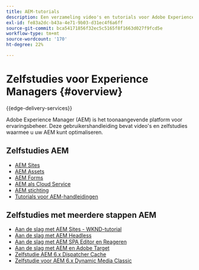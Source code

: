 ```yaml
---
title: AEM-tutorials
description: Een verzameling video's en tutorials voor Adobe Experience Manager.
exl-id: fe83a2dc-b43a-4e71-9b03-d31ec4f6a6ff
source-git-commit: bca54171856f32ec5c5165f8f1663d027f9fcd5e
workflow-type: tm+mt
source-wordcount: '170'
ht-degree: 22%

---
```


# Zelfstudies voor Experience Managers {#overview}

{{edge-delivery-services}}

Adobe Experience Manager (AEM) is het toonaangevende platform voor ervaringsbeheer. Deze gebruikershandleiding bevat video&#39;s en zelfstudies waarmee u uw AEM kunt optimaliseren.

## Zelfstudies AEM

+ [AEM Sites](https://experienceleague.adobe.com/docs/experience-manager-learn/sites/overview.html)
+ [AEM Assets](https://experienceleague.adobe.com/docs/experience-manager-learn/assets/overview.html)
+ [AEM Forms](https://experienceleague.adobe.com/docs/experience-manager-learn/forms/overview.html)
+ [AEM als Cloud Service](https://experienceleague.adobe.com/docs/experience-manager-learn/cloud-service/overview.html)
+ [AEM stichting](https://experienceleague.adobe.com/docs/experience-manager-learn/foundation/overview.html)
+ [Tutorials voor AEM-handleidingen](https://experienceleague.adobe.com/docs/experience-manager-guides-learn/tutorials/overview.html)

## Zelfstudies met meerdere stappen AEM

+ [Aan de slag met AEM Sites - WKND-tutorial](https://experienceleague.adobe.com/docs/experience-manager-learn/getting-started-wknd-tutorial-develop/overview.html)
+ [Aan de slag met AEM Headless](https://experienceleague.adobe.com/docs/experience-manager-learn/getting-started-with-aem-headless/overview.html)
+ [Aan de slag met AEM SPA Editor en Reageren](https://experienceleague.adobe.com/docs/experience-manager-learn/spa-react-tutorial/overview.html)
+ [Aan de slag met AEM en Adobe Target](https://experienceleague.adobe.com/docs/experience-manager-learn/aem-target-tutorial/overview.html)
+ [Zelfstudie AEM 6.x Dispatcher Cache](https://experienceleague.adobe.com/docs/experience-manager-learn/dispatcher-tutorial/overview.html)
+ [Zelfstudie voor AEM 6.x Dynamic Media Classic](https://experienceleague.adobe.com/docs/experience-manager-learn/dynamic-media-classic-tutorial/overview.html)
